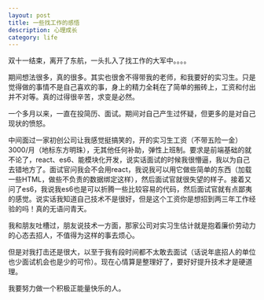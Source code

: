 ```yaml
---
layout: post
title: 一些找工作的感悟
description: 心理成长
category: life
---
```


双十一结束，离开了东航，一头扎入了找工作的大军中。。。。

期间想法很多，真的很多。其实也很舍不得带我的老师，和我要好的实习生。只是觉得做的事情不是自己喜欢的事，身上的精力全耗在了简单的搬砖上，工资和付出并不对等。真的过得很辛苦，求变是必然。

一个多月以来，一直在投简历、面试。期间对自己产生过怀疑，但更多的是对自己现状的愤怒。

中间面过一家初创公司让我感觉挺搞笑的，开的实习生工资（不带五险一金）3000/月（地标东方明珠），无其他任何补助，弹性上班制。要求是前端基础的就不论了，react、es6、能模块化开发，说实话面试的时候我很懵逼，我以为自己去错地方了。面试官问我会不会用react，我说我可以用它做些简单的东西（加载一些HTML，做些不负责的数据绑定这样），然后面试官就很失望的样子。接着又问了es6，我说我es6也是可以折腾一些比较容易的代码，然后面试官就有点鄙夷的感觉。说实话我知道自己技术不是很好，但是这个工资你是想招到两三年工作经验的吗！真的无语问青天。

我和朋友吐槽过，朋友说技术一方面，那家公司对实习生估计就是抱着廉价劳动力的心态去招人，不值得为这样的事去烦心。

但是对我打击还是很大，以至于我有段时间都不太敢去面试（话说年底招人的单位也少面试机会也是少的可伶）。现在心情算是整理好了，要好好提升技术才是硬道理。

我要努力做一个积极正能量快乐的人。
